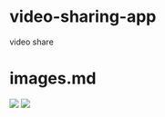 # video-sharing-app
 video share


# images.md

![](https://assets.codepen.io/3364143/skate-removebg-preview.png)
![](https://images.unsplash.com/photo-1560941001-d4b52ad00ecc?ixid=MXwxMjA3fDB8MHxwaG90by1wYWdlfHx8fGVufDB8fHw%3D&ixlib=rb-1.2.1&auto=format&fit=crop&w=1650&q=80)
